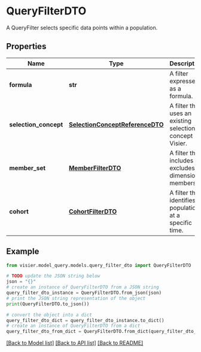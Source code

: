 # QueryFilterDTO

A QueryFilter selects specific data points within a population.

## Properties

Name | Type | Description | Notes
------------ | ------------- | ------------- | -------------
**formula** | **str** | A filter expressed as a formula. | [optional] 
**selection_concept** | [**SelectionConceptReferenceDTO**](SelectionConceptReferenceDTO.md) | A filter that uses an existing selection concept in Visier. | [optional] 
**member_set** | [**MemberFilterDTO**](MemberFilterDTO.md) | A filter that includes or excludes dimension members. | [optional] 
**cohort** | [**CohortFilterDTO**](CohortFilterDTO.md) | A filter that identifies a population at a specific time. | [optional] 

## Example

```python
from visier.model_query.models.query_filter_dto import QueryFilterDTO

# TODO update the JSON string below
json = "{}"
# create an instance of QueryFilterDTO from a JSON string
query_filter_dto_instance = QueryFilterDTO.from_json(json)
# print the JSON string representation of the object
print(QueryFilterDTO.to_json())

# convert the object into a dict
query_filter_dto_dict = query_filter_dto_instance.to_dict()
# create an instance of QueryFilterDTO from a dict
query_filter_dto_from_dict = QueryFilterDTO.from_dict(query_filter_dto_dict)
```
[[Back to Model list]](../README.md#documentation-for-models) [[Back to API list]](../README.md#documentation-for-api-endpoints) [[Back to README]](../README.md)


